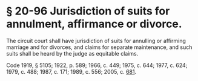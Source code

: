 # § 20-96 Jurisdiction of suits for annulment, affirmance or divorce.

<p>The circuit court shall have jurisdiction of suits for annulling or affirming marriage and for divorces, and claims for separate maintenance, and such suits shall be heard by the judge as equitable claims.</p><p>Code 1919, § 5105; 1922, p. 589; 1966, c. 449; 1975, c. 644; 1977, c. 624; 1979, c. 488; 1987, c. 171; 1989, c. 556; 2005, c. <a href='http://lis.virginia.gov/cgi-bin/legp604.exe?051+ful+CHAP0681'>681</a>.</p>